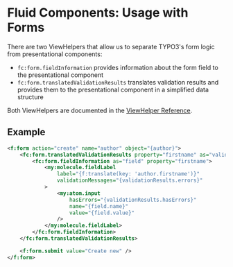 # Fluid Components: Usage with Forms

There are two ViewHelpers that allow us to separate TYPO3's form logic from presentational components:

* `fc:form.fieldInformation` provides information about the form field to the presentational component
* `fc:form.translatedValidationResults` translates validation results and provides them to the presentational component in a simplified data structure

Both ViewHelpers are documented in the [ViewHelper Reference](./ViewHelperReference.md).

## Example

```xml
<f:form action="create" name="author" object="{author}">
    <fc:form.translatedValidationResults property="firstname" as="validationResults">
        <fc:form.fieldInformation as="field" property="firstname">
            <my:molecule.fieldLabel
                label="{f:translate(key: 'author.firstname')}"
                validationMessages="{validationResults.errors}"
            >
                <my:atom.input
                    hasErrors="{validationResults.hasErrors}"
                    name="{field.name}"
                    value="{field.value}"
                />
            </my:molecule.fieldLabel>
        </fc:form.fieldInformation>
    </fc:form.translatedValidationResults>

    <f:form.submit value="Create new" />
</f:form>
```
